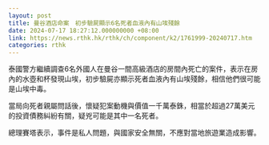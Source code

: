 ```yaml
---
layout: post
title: 曼谷酒店命案　初步驗屍顯示6名死者血液內有山埃殘餘
date: 2024-07-17 18:27:12.000000000 +08:00
link: https://news.rthk.hk/rthk/ch/component/k2/1761999-20240717.htm
categories: rthk
---
```


泰國警方繼續調查6名外國人在曼谷一間高級酒店的房間內死亡的案件，表示在房內的水壺和杯發現山埃，初步驗屍亦顯示死者血液內有山埃殘餘，相信他們很可能是山埃中毒。

當局向死者親屬問話後，懷疑犯案動機與價值一千萬泰銖，相當於超過27萬美元的投資債務糾紛有關，疑兇可能是其中一名死者。

總理賽塔表示，事件是私人問題，與國家安全無關，不應對當地旅遊業造成影響。
